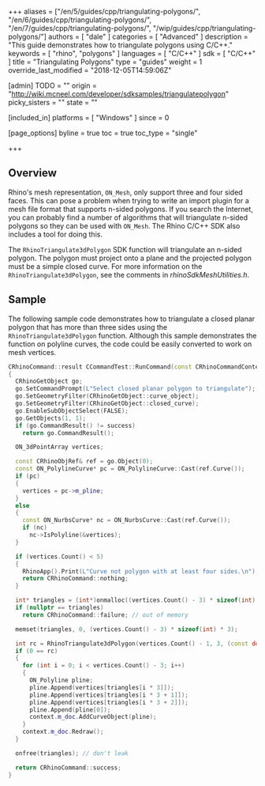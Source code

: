 +++
aliases = ["/en/5/guides/cpp/triangulating-polygons/", "/en/6/guides/cpp/triangulating-polygons/", "/en/7/guides/cpp/triangulating-polygons/", "/wip/guides/cpp/triangulating-polygons/"]
authors = [ "dale" ]
categories = [ "Advanced" ]
description = "This guide demonstrates how to triangulate polygons using C/C++."
keywords = [ "rhino", "polygons" ]
languages = [ "C/C++" ]
sdk = [ "C/C++" ]
title = "Triangulating Polygons"
type = "guides"
weight = 1
override_last_modified = "2018-12-05T14:59:06Z"

[admin]
TODO = ""
origin = "http://wiki.mcneel.com/developer/sdksamples/triangulatepolygon"
picky_sisters = ""
state = ""

[included_in]
platforms = [ "Windows" ]
since = 0

[page_options]
byline = true
toc = true
toc_type = "single"

+++

 
## Overview

Rhino's mesh representation, `ON_Mesh`, only support three and four sided faces. This can pose a problem when trying to write an import plugin for a mesh file format that supports n-sided polygons. If you search the Internet, you can probably find a number of algorithms that will triangulate n-sided polygons so they can be used with `ON_Mesh`. The Rhino C/C++ SDK also includes a tool for doing this.

The `RhinoTriangulate3dPolygon` SDK function will triangulate an n-sided polygon. The polygon must project onto a plane and the projected polygon must be a simple closed curve. For more information on the `RhinoTriangulate3dPolygon`, see the comments in *rhinoSdkMeshUtilities.h*.

## Sample

The following sample code demonstrates how to triangulate a closed planar polygon that has more than three sides using the `RhinoTriangulate3dPolygon` function.  Although this sample demonstrates the function on polyline curves, the code could be easily converted to work on mesh vertices.

```cpp
CRhinoCommand::result CCommandTest::RunCommand(const CRhinoCommandContext& context)
{
  CRhinoGetObject go;
  go.SetCommandPrompt(L"Select closed planar polygon to triangulate");
  go.SetGeometryFilter(CRhinoGetObject::curve_object);
  go.SetGeometryFilter(CRhinoGetObject::closed_curve);
  go.EnableSubObjectSelect(FALSE);
  go.GetObjects(1, 1);
  if (go.CommandResult() != success)
    return go.CommandResult();

  ON_3dPointArray vertices;

  const CRhinoObjRef& ref = go.Object(0);
  const ON_PolylineCurve* pc = ON_PolylineCurve::Cast(ref.Curve());
  if (pc)
  {
    vertices = pc->m_pline;
  }
  else
  {
    const ON_NurbsCurve* nc = ON_NurbsCurve::Cast(ref.Curve());
    if (nc)
      nc->IsPolyline(&vertices);
  }

  if (vertices.Count() < 5)
  {
    RhinoApp().Print(L"Curve not polygon with at least four sides.\n");
    return CRhinoCommand::nothing;
  }

  int* triangles = (int*)onmalloc((vertices.Count() - 3) * sizeof(int) * 3);
  if (nullptr == triangles)
    return CRhinoCommand::failure; // out of memory

  memset(triangles, 0, (vertices.Count() - 3) * sizeof(int) * 3);

  int rc = RhinoTriangulate3dPolygon(vertices.Count() - 1, 3, (const double*)vertices.Array(), 3, triangles);
  if (0 == rc)
  {
    for (int i = 0; i < vertices.Count() - 3; i++)
    {
      ON_Polyline pline;
      pline.Append(vertices[triangles[i * 3]]);
      pline.Append(vertices[triangles[i * 3 + 1]]);
      pline.Append(vertices[triangles[i * 3 + 2]]);
      pline.Append(pline[0]);
      context.m_doc.AddCurveObject(pline);
    }
    context.m_doc.Redraw();
  }

  onfree(triangles); // don't leak

  return CRhinoCommand::success;
}
```
